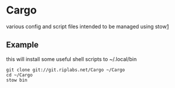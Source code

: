 # Cargo

various config and script files intended to be managed using stow[1]

## Example

this will install some useful shell scripts to ~/.local/bin

```
git clone git://git.riplabs.net/Cargo ~/Cargo
cd ~/Cargo
stow bin
```

[1]: https://www.gnu.org/software/stow/
